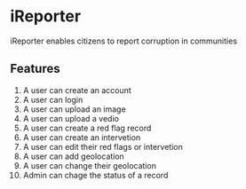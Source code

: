 # iReporter
iReporter enables citizens to report corruption in communities
## Features
1. A user can create an account
2. A user can login
3. A user can upload an image
4. A user can upload a vedio
5. A user can create a red flag record
6. A user can create an intervetion
7. A user can edit their red flags or intervetion
8. A user can add geolocation
9. A user can change their geolocation
10. Admin can chage the status of a record


